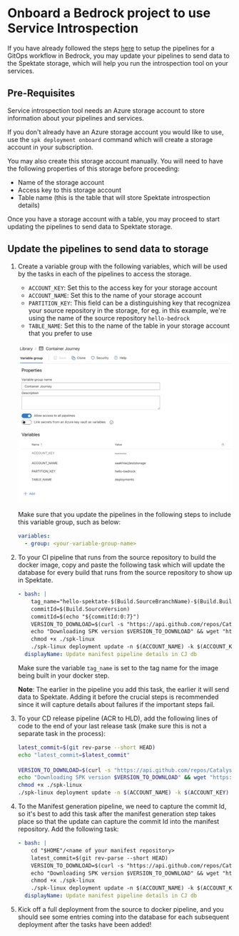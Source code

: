 # Onboard a Bedrock project to use Service Introspection

If you have already followed the steps
[here](https://github.com/microsoft/bedrock/tree/master/gitops) to setup the
pipelines for a GitOps workflow in Bedrock, you may update your pipelines to
send data to the Spektate storage, which will help you run the introspection
tool on your services.

## Pre-Requisites

Service introspection tool needs an Azure storage account to store information
about your pipelines and services.

If you don't already have an Azure storage account you would like to use, use
the `spk deployment onboard` command which will create a storage account in your
subscription.

You may also create this storage account manually. You will need to have the
following properties of this storage before proceeding:

- Name of the storage account
- Access key to this storage account
- Table name (this is the table that will store Spektate introspection details)

Once you have a storage account with a table, you may proceed to start updating
the pipelines to send data to Spektate storage.

## Update the pipelines to send data to storage

1. Create a variable group with the following variables, which will be used by
   the tasks in each of the pipelines to access the storage.

   - `ACCOUNT_KEY`: Set this to the access key for your storage account
   - `ACCOUNT_NAME`: Set this to the name of your storage account
   - `PARTITION_KEY`: This field can be a distinguishing key that recognizea
     your source repository in the storage, for eg. in this example, we're using
     the name of the source repository `hello-bedrock`
   - `TABLE_NAME`: Set this to the name of the table in your storage account
     that you prefer to use

   ![](./images/variable_group.png)

   Make sure that you update the pipelines in the following steps to include
   this variable group, such as below:

   ```yaml
   variables:
     - group: <your-variable-group-name>
   ```

2. To your CI pipeline that runs from the source repository to build the docker
   image, copy and paste the following task which will update the database for
   every build that runs from the source repository to show up in Spektate.

   ```yaml
   - bash: |
       tag_name="hello-spektate-$(Build.SourceBranchName)-$(Build.BuildId)"
       commitId=$(Build.SourceVersion)
       commitId=$(echo "${commitId:0:7}")
       VERSION_TO_DOWNLOAD=$(curl -s "https://api.github.com/repos/CatalystCode/spk/releases/latest" | grep "tag_name" | sed -E 's/.*"([^"]+)".*/\1/')
       echo "Downloading SPK version $VERSION_TO_DOWNLOAD" && wget "https://github.com/CatalystCode/spk/releases/download/$VERSION_TO_DOWNLOAD/spk-linux"
       chmod +x ./spk-linux
       ./spk-linux deployment update -n $(ACCOUNT_NAME) -k $(ACCOUNT_KEY) -t $(TABLE_NAME) -p $(PARTITION_KEY) --filter-name p1 --filter-value $(Build.BuildId) --image-tag $tag_name --commit-id $commitId --service $(Build.Repository.Name)
     displayName: Update manifest pipeline details in CJ db
   ```

   Make sure the variable `tag_name` is set to the tag name for the image being
   built in your docker step.

   **Note**: The earlier in the pipeline you add this task, the earlier it will
   send data to Spektate. Adding it before the crucial steps is recommended
   since it will capture details about failures if the important steps fail.

3. To your CD release pipeline (ACR to HLD), add the following lines of code to
   the end of your last release task (make sure this is not a separate task in
   the process):

   ```bash
   latest_commit=$(git rev-parse --short HEAD)
   echo "latest_commit=$latest_commit"

   VERSION_TO_DOWNLOAD=$(curl -s "https://api.github.com/repos/CatalystCode/spk/releases/latest" | grep "tag_name" | sed -E 's/.*"([^"]+)".*/\1/')
   echo "Downloading SPK version $VERSION_TO_DOWNLOAD" && wget "https://github.com/CatalystCode/spk/releases/download/$VERSION_TO_DOWNLOAD/spk-linux"
   chmod +x ./spk-linux
   ./spk-linux deployment update -n $(ACCOUNT_NAME) -k $(ACCOUNT_KEY) -t $(TABLE_NAME) -p $(PARTITION_KEY) --filter-name imageTag --filter-value $(Build.BuildId) --p2 $(Release.ReleaseId) --hld-commit-id $latest_commit --env $(Release.EnvironmentName)
   ```

4. To the Manifest generation pipeline, we need to capture the commit Id, so
   it's best to add this task after the manifest generation step takes place so
   that the update can capture the commit Id into the manifest repository. Add
   the following task:

   ```yaml
   - bash: |
       cd "$HOME"/<name of your manifest repository>
       latest_commit=$(git rev-parse --short HEAD)
       VERSION_TO_DOWNLOAD=$(curl -s "https://api.github.com/repos/CatalystCode/spk/releases/latest" | grep "tag_name" | sed -E 's/.*"([^"]+)".*/\1/')
       echo "Downloading SPK version $VERSION_TO_DOWNLOAD" && wget "https://github.com/CatalystCode/spk/releases/download/$VERSION_TO_DOWNLOAD/spk-linux"
       chmod +x ./spk-linux
       ./spk-linux deployment update -n $(ACCOUNT_NAME) -k $(ACCOUNT_KEY) -t $(TABLE_NAME) -p $(PARTITION_KEY) --filter-name hldCommitId --filter-value $commitId --p3 $(Build.BuildId) --manifest-commit-id $latest_commit
     displayName: Update manifest pipeline details in CJ db
   ```

5. Kick off a full deployment from the source to docker pipeline, and you should
   see some entries coming into the database for each subsequent deployment
   after the tasks have been added!
